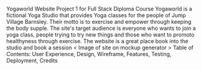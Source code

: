 Yogaworld Website 
Project 1 for Full Stack Diploma Course 
Yogaworld is a fictional Yoga Studio that provides Yoga classes for the people of Jump Village Barnsley. Their motto is to exercise and empower through keeping the body supple. The site's target audience is everyone who wants to join a yoga class, people trying to try new things and those who want to promoto healthyness through exercise. The website is a great place book into the studio and book a session 
< Image of site on mockup generator > 
Table of Contents: User Experience, Design, Wireframe, Features, Testing, Deployment, Credits

